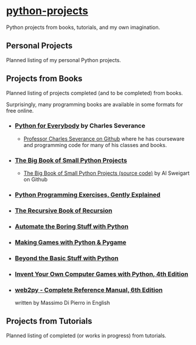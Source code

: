# [python-projects](https://github.com/dan-carroll/python-projects)

Python projects from books, tutorials, and my own imagination.

## Personal Projects

Planned listing of my personal Python projects.

## Projects from Books

Planned listing of projects completed (and to be completed) from books.


Surprisingly, many programming books are available in some formats for free online.

- ### [Python for Everybody](https://books.trinket.io/pfe/) by Charles Severance
  - [Professor Charles Severance on Github](https://github.com/csev) where he has courseware and programming code for many of his classes and books.

- ### [The Big Book of Small Python Projects](https://inventwithpython.com/bigbookpython/)
  - [The Big Book of Small Python Projects (source code)](https://github.com/asweigart/the-big-book-of-small-python-projects) by Al Sweigart on Github

- ### [Python Programming Exercises, Gently Explained](https://inventwithpython.com/pythongently/)

- ### [The Recursive Book of Recursion](https://inventwithpython.com/recursion/)

- ### [Automate the Boring Stuff with Python](https://automatetheboringstuff.com/)

- ### [Making Games with Python & Pygame](https://inventwithpython.com/pygame/)

- ### [Beyond the Basic Stuff with Python](https://inventwithpython.com/beyond/)

- ### [Invent Your Own Computer Games with Python, 4th Edition](https://inventwithpython.com/invent4thed/)

- ### [web2py - Complete Reference Manual, 6th Edition](http://www.web2py.com/book)

    written by Massimo Di Pierro in English

## Projects from Tutorials
Planned listing of completed (or works in progress) from tutorials.
